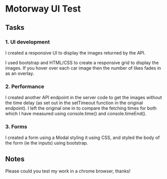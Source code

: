 
# Motorway UI Test

## Tasks

### 1. UI development

I created a responsive UI to display the images returned by the API.

I used bootstrap and HTML/CSS to create a responsive grid to display the images. If you hover over each car image then the number of likes fades in as an overlay.


### 2. Performance

I created another API endpoint in the server code to get the images without the time delay (as set out in the setTimeout function in the original endpoint). I left the original one in to compare the fetching times for both which I have measured using console.time() and console.timeEnd().


### 3. Forms

I created a form using a Modal styling it using CSS, and styled the body of the form (ie the inputs) using bootstrap.


## Notes

Please could you test my work in a chrome browser, thanks!
